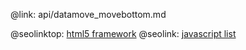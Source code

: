 @link: api/datamove_movebottom.md

@seolinktop: [html5 framework](https://webix.com)
@seolink: [javascript list](https://webix.com/widget/list/)